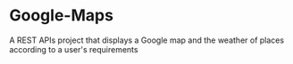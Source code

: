 # Google-Maps
A REST APIs project that displays a Google map and the weather of places according to a user's requirements

